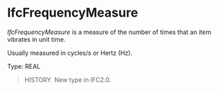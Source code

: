 # IfcFrequencyMeasure

_IfcFrequencyMeasure_ is a measure of the number of times that an item vibrates in unit time.

Usually measured in cycles/s or Hertz (Hz).

Type: REAL

> HISTORY&nbsp; New type in IFC2.0.
